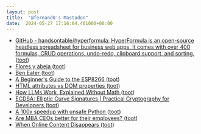 ```yaml
---
layout: post
title:  "@fernand0's Mastodon"
date:  2024-05-27 17:16:04.461000+00:00
---
```

*  [GitHub - handsontable/hyperformula: HyperFormula is an open-source headless spreadsheet for business web apps. It comes with over 400 formulas, CRUD operations, undo-redo, clipboard support, and sorting. ](https://github.com/handsontable/hyperformul) ([toot](https://mastodon.social/@fernand0/112514181658709488))
*  [Flores y abeja ](https://www.flickr.com/photos/fernand0/53714405157) ([toot](https://mastodon.social/@fernand0/112514171151131586))
*  [Ben Eater ](https://eater.net/8bi) ([toot](https://mastodon.social/@fernand0/112514047622657702))
*  [A Beginner's Guide to the ESP8266 ](https://tttapa.github.io/ESP8266/Chap01%20-%20ESP8266.htm) ([toot](https://mastodon.social/@fernand0/112513664878100004))
*  [HTML attributes vs DOM properties ](https://jakearchibald.com/2024/attributes-vs-properties) ([toot](https://mastodon.social/@fernand0/112513567348634835))
*  [How LLMs Work, Explained Without Math ](https://blog.miguelgrinberg.com/post/how-llms-work-explained-without-mat) ([toot](https://mastodon.social/@fernand0/112513343837031100))
*  [ECDSA: Elliptic Curve Signatures \| Practical Cryptography for Developers ](https://cryptobook.nakov.com/digital-signatures/ecdsa-sign-verify-message) ([toot](https://mastodon.social/@fernand0/112513083399014369))
*  [A 100x speedup with unsafe Python ](https://yosefk.com/blog/a-100x-speedup-with-unsafe-python.htm) ([toot](https://mastodon.social/@fernand0/112512862743995215))
*  [Are MBA CEOs better for their employees? ](https://www.workfutures.io/p/are-mba-ceos-better-for-their-employee) ([toot](https://mastodon.social/@fernand0/112512593864569990))
*  [When Online Content Disappears ](https://www.pewresearch.org/data-labs/2024/05/17/when-online-content-disappears) ([toot](https://mastodon.social/@fernand0/112512282148580908))

